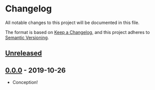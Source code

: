 # Changelog

All notable changes to this project will be documented in this file.

The format is based on [Keep a Changelog](https://keepachangelog.com/en/1.0.0/),
and this project adheres to [Semantic Versioning](https://semver.org/spec/v2.0.0.html).

## [Unreleased]

## [0.0.0] - 2019-10-26

- Conception!

[Unreleased]: https://github.com/iancleary/pypackage/compare/v0.0.0...HEAD
[0.0.0]: https://github.com/iancleary/pypackage/releases/tag/v0.0.0
